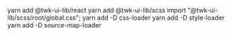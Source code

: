 yarn add @twk-ui-lib/react
yarn add @twk-ui-lib/scss
import "@twk-ui-lib/scss/root/global.css";
yarn add -D css-loader 
yarn add -D style-loader
yarn add -D source-map-loader
